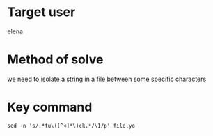 # Target user
elena
# Method of solve
we need to isolate a string in a file between some specific characters
# Key command
```
sed -n 's/.*fu\([^<]*\)ck.*/\1/p' file.yo
```
